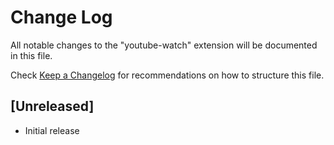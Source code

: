 # Change Log

All notable changes to the "youtube-watch" extension will be documented in this file.

Check [Keep a Changelog](http://keepachangelog.com/) for recommendations on how to structure this file.

## [Unreleased]

- Initial release